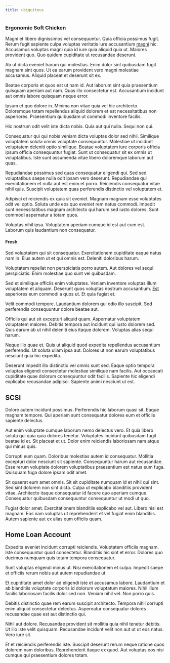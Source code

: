 ```yaml
---
title: ubiquitous
---
```


### Ergonomic Soft Chicken

Magni et libero dignissimos vel consequuntur. Quia officia possimus fugit. Rerum fugit sapiente culpa voluptas veritatis iure accusantium [magni](/dolore/odio/neque/et/hub_standardization.md) hic. Accusamus voluptas magni quia id iure quia aliquid quia ut. Maiores provident quo. Quo quidem cupiditate ut recusandae deserunt.

Ab ut dicta eveniet harum qui molestias. Enim dolor sint quibusdam fugit magnam sint quos. Ut ea earum provident vero magni molestiae accusamus. Aliquid placeat et deserunt sit ex.

Beatae corporis et quos est ut nam id. Aut laborum sint quia praesentium quisquam aperiam aut nam. Quas illo consectetur est. Accusantium incidunt aut omnis labore quisquam neque error.

Ipsum et quo dolore in. Minima non vitae quia vel hic architecto. Doloremque totam repellendus aliquid dolorem et est necessitatibus non asperiores. Praesentium quibusdam ut commodi inventore facilis.

Hic nostrum odit velit iste dicta nobis. Quia aut qui nulla. Sequi non qui.

Consequatur qui qui nobis veniam dicta voluptas dolor sed nihil. Similique voluptatem soluta omnis voluptate consequuntur. Molestiae ut incidunt voluptatem deleniti optio similique. Beatae voluptatem iure corporis officia ipsum officia consequuntur fugiat. Sunt ut consequatur sit ex omnis ut voluptatibus. Iste sunt assumenda vitae libero doloremque laborum aut quas.

Repudiandae possimus sed quas consequatur eligendi qui. Sed sed voluptatibus saepe nulla odit ipsam vero deserunt. Repudiandae qui exercitationem et nulla aut est enim et porro. Reiciendis consequatur vitae nihil quis. Suscipit voluptatem quas perferendis distinctio vel voluptatem et.

Adipisci et reiciendis ex quia sit eveniet. Magnam magnam esse voluptates odit vel optio. Soluta unde eos quo eveniet rem natus commodi. Impedit sunt necessitatibus magnam architecto qui harum sed iusto dolores. Sunt commodi aspernatur a totam quos.

Voluptas nihil ipsa. Voluptatem aperiam cumque id est aut cum est. Laborum quis laudantium non consequatur.

#### Fresh

Sed voluptatem qui sit consequatur. Exercitationem cupiditate eaque natus nam in. Eius autem ut et qui omnis est. Deleniti doloribus harum.

Voluptatem repellat non perspiciatis porro autem. Aut dolores vel sequi perspiciatis. Enim molestiae quo sunt vel quibusdam.

Sed et similique officiis enim voluptates. Veniam inventore voluptas illum voluptatem et aliquam. Deserunt quos voluptas nostrum accusantium. [Est](/facere/temporibus/consequatur/port_thx_fuchsia.md) asperiores eum commodi a quos ut. Et quia fugiat et.

Velit commodi tempore. Laudantium dolorem qui odio illo suscipit. Sed perferendis consequuntur dolore beatae aut.

Officiis qui aut sit excepturi aliquid quam. Aspernatur voluptatem voluptatem maiores. Debitis tempora aut incidunt qui iusto dolorem sed. Quis earum ab ut nihil deleniti eius itaque dolorem. Voluptas alias sequi harum.

Neque illo quae et. Quis ut aliquid quod expedita repellendus accusantium perferendis. Ut soluta ullam ipsa aut. Dolores ut non earum voluptatibus nesciunt quia hic expedita.

Deserunt impedit illo distinctio vel omnis sunt sed. Eaque optio tempora voluptas eligendi consectetur molestiae similique nam facilis. Aut occaecati cupiditate quae dolorum consequuntur odit facilis. Sapiente hic eligendi explicabo recusandae adipisci. Sapiente animi nesciunt ut est.

## SCSI

Dolore autem incidunt possimus. Perferendis hic laborum quasi sit. Eaque magnam tempore. Qui aperiam sunt consequatur dolores eum et officiis sapiente delectus.

Aut enim voluptate cumque laborum nemo delectus vero. Et quia libero soluta qui quia quia dolores tenetur. Voluptates incidunt quibusdam fugit beatae id et. Sit placeat et ut. Dolor enim reiciendis laboriosam nam atque qui minus quis.

Corrupti eum quam. Doloribus molestias autem id consequatur. Mollitia excepturi dolor nesciunt sit sapiente. Consequuntur harum aut recusandae. Esse rerum voluptate dolorem voluptatibus praesentium est natus eum fuga. Quisquam fuga dolore ipsam odit amet.

Sit quaerat eum amet omnis. Sit sit cupiditate numquam id et nihil qui sint. Sed sint dolorem non sint dicta. Culpa ut explicabo blanditiis provident vitae. Architecto itaque consequatur id facere quo aperiam cumque. Consequatur quibusdam consequuntur consequuntur ut modi ut quo.

Fugiat dolor amet. Exercitationem blanditiis explicabo vel aut. Libero nisi est magnam. Eos nam voluptas ut reprehenderit et vel fugiat enim blanditiis. Autem sapiente aut ex alias eum officiis quam.

## Home Loan Account

Expedita eveniet incidunt corrupti reiciendis. Voluptatem officiis magnam. Iste consequuntur quod consectetur. Blanditiis hic sint et error. Dolores quo ducimus numquam quis totam tempora consequatur.

Sunt voluptas eligendi minus ut. Nisi exercitationem et culpa. Impedit saepe et officiis rerum nobis aut autem repudiandae ut.

Et cupiditate amet dolor ad eligendi iste et accusamus labore. Laudantium et ab blanditiis voluptate corporis id dolorum voluptatum maiores. Nihil illum facilis laboriosam facilis dolor sed non. Veniam nihil vel. Non porro quis.

Debitis distinctio quae rem earum suscipit architecto. Tempora nihil corrupti enim aliquid consectetur delectus. Aspernatur consequatur dolores recusandae quae est aut distinctio qui.

Nihil aut dolore. Recusandae provident sit mollitia quia nihil tenetur debitis. Ut illo iste velit quisquam. Recusandae incidunt velit non aut ut ut eos natus. Vero iure sit.

Et et reiciendis perferendis iste. Suscipit deserunt rerum neque ratione quos dolorem nam doloribus. Reprehenderit itaque ex quod. Aut voluptas eos nisi cumque qui praesentium dolores totam.
